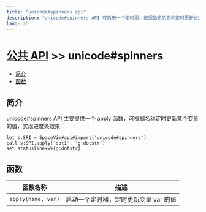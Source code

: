 ```yaml
---
title: "unicode#spinners api"
description: "unicode#spinners API 可启用一个定时器，根据指定的名称定时更新进度条符号"
lang: zh
---
```


# [公共 API](../../) >> unicode#spinners

<!-- vim-markdown-toc GFM -->

- [简介](#简介)
- [函数](#函数)

<!-- vim-markdown-toc -->

## 简介

unicode#spinners API 主要提供一个 apply 函数，可根据名称定时更新某个变量的值，实现进度条效果：

```vim
let s:SPI = SpaceVim#api#import('unicode#spinners')
call s:SPI.apply('dot1', 'g:dotstr')
set statusline+=%{g:dotstr}
```

## 函数

| 函数名称           | 描述                                  |
| ------------------ | ------------------------------------- |
| `apply(name, var)` | 启动一个定时器，定时更新变量 var 的值 |
